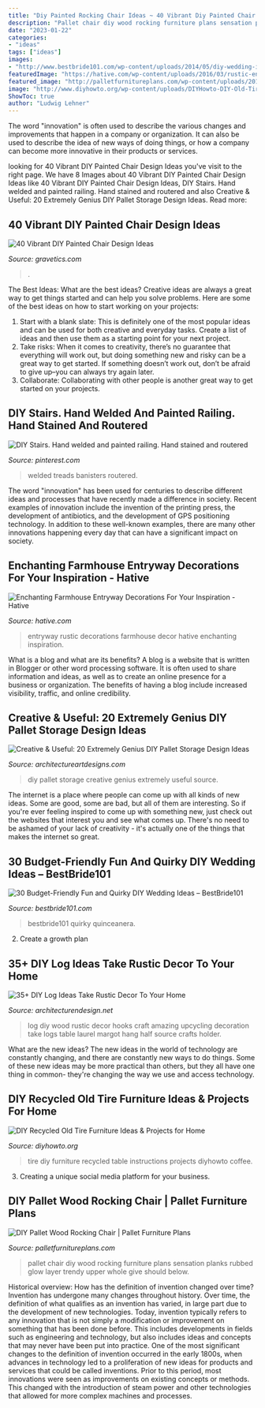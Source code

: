 ```yaml
---
title: "Diy Painted Rocking Chair Ideas ~ 40 Vibrant Diy Painted Chair Design Ideas"
description: "Pallet chair diy wood rocking furniture plans sensation planks rubbed glow layer trendy upper whole give should below"
date: "2023-01-22"
categories:
- "ideas"
tags: ["ideas"]
images:
- "http://www.bestbride101.com/wp-content/uploads/2014/05/diy-wedding-ideas-22.jpg"
featuredImage: "https://hative.com/wp-content/uploads/2016/03/rustic-entryway-decors/1-rustic-entryway-decorations.jpg"
featured_image: "http://palletfurnitureplans.com/wp-content/uploads/2014/02/pallet-chair-2.jpg"
image: "http://www.diyhowto.org/wp-content/uploads/DIYHowto-DIY-Old-Tire-Furniture-Ideas-Projects-14.jpg"
ShowToc: true
author: "Ludwig Lehner"
---
```



The word "innovation" is often used to describe the various changes and improvements that happen in a company or organization. It can also be used to describe the idea of new ways of doing things, or how a company can become more innovative in their products or services.

	

		
looking for 40 Vibrant DIY Painted Chair Design Ideas you've visit to the right page. We have 8 Images about 40 Vibrant DIY Painted Chair Design Ideas like 40 Vibrant DIY Painted Chair Design Ideas, DIY Stairs. Hand welded and painted railing. Hand stained and routered and also Creative &amp; Useful: 20 Extremely Genius DIY Pallet Storage Design Ideas. Read more:
		
    
## 40 Vibrant DIY Painted Chair Design Ideas

<img loading=lazy src="https://www.gravetics.com/wp-content/uploads/2017/08/DIY-Chair-Furniture-Art-Look-at-what-a-little-paint-and-fabric-can-do-to-and-old-chair.jpg" onerror="this.onerror=null;this.src='https://tse2.mm.bing.net/th?id=OIP.5fc6ID9aAkxFa6m4nhvbUgHaNO&amp;pid=15.1';" alt="40 Vibrant DIY Painted Chair Design Ideas">

_Source: gravetics.com_

>. 

	

The Best Ideas: What are the best ideas?
Creative ideas are always a great way to get things started and can help you solve problems. Here are some of the best ideas on how to start working on your projects: 
1. Start with a blank slate: This is definitely one of the most popular ideas and can be used for both creative and everyday tasks. Create a list of ideas and then use them as a starting point for your next project. 
2. Take risks: When it comes to creativity, there’s no guarantee that everything will work out, but doing something new and risky can be a great way to get started. If something doesn’t work out, don’t be afraid to give up–you can always try again later. 
3. Collaborate: Collaborating with other people is another great way to get started on your projects.

    
## DIY Stairs. Hand Welded And Painted Railing. Hand Stained And Routered

<img loading=lazy src="https://i.pinimg.com/736x/85/74/cd/8574cd74592bc6fbc8adb7b98d203455--stairs.jpg" onerror="this.onerror=null;this.src='https://tse4.mm.bing.net/th?id=OIP.6OFyb_W4imgvTvkADY221QHaNK&amp;pid=15.1';" alt="DIY Stairs. Hand welded and painted railing. Hand stained and routered">

_Source: pinterest.com_

>welded treads banisters routered. 

	

The word "innovation" has been used for centuries to describe different ideas and processes that have recently made a difference in society. Recent examples of innovation include the invention of the printing press, the development of antibiotics, and the development of GPS positioning technology. In addition to these well-known examples, there are many other innovations happening every day that can have a significant impact on society.

    
## Enchanting Farmhouse Entryway Decorations For Your Inspiration - Hative

<img loading=lazy src="https://hative.com/wp-content/uploads/2016/03/rustic-entryway-decors/1-rustic-entryway-decorations.jpg" onerror="this.onerror=null;this.src='https://tse2.mm.bing.net/th?id=OIP.1RMiyNUmmw18L4WWEKa8rgHaLK&amp;pid=15.1';" alt="Enchanting Farmhouse Entryway Decorations For Your Inspiration - Hative">

_Source: hative.com_

>entryway rustic decorations farmhouse decor hative enchanting inspiration. 

	

What is a blog and what are its benefits?
A blog is a website that is written in Blogger or other word processing software. It is often used to share information and ideas, as well as to create an online presence for a business or organization. The benefits of having a blog include increased visibility, traffic, and online credibility.

    
## Creative &amp; Useful: 20 Extremely Genius DIY Pallet Storage Design Ideas

<img loading=lazy src="https://www.architectureartdesigns.com/wp-content/uploads/2014/12/1523.jpg" onerror="this.onerror=null;this.src='https://tse3.mm.bing.net/th?id=OIP.m6vzoCWZi3S5CWoJG_zzXAHaLH&amp;pid=15.1';" alt="Creative &amp; Useful: 20 Extremely Genius DIY Pallet Storage Design Ideas">

_Source: architectureartdesigns.com_

>diy pallet storage creative genius extremely useful source. 

	

The internet is a place where people can come up with all kinds of new ideas. Some are good, some are bad, but all of them are interesting. So if you're ever feeling inspired to come up with something new, just check out the websites that interest you and see what comes up. There's no need to be ashamed of your lack of creativity - it's actually one of the things that makes the internet so great.

    
## 30 Budget-Friendly Fun And Quirky DIY Wedding Ideas – BestBride101

<img loading=lazy src="http://www.bestbride101.com/wp-content/uploads/2014/05/diy-wedding-ideas-22.jpg" onerror="this.onerror=null;this.src='https://tse3.mm.bing.net/th?id=OIP.vPb6hcvg9Ujhmb-WcBoRwQHaLE&amp;pid=15.1';" alt="30 Budget-Friendly Fun and Quirky DIY Wedding Ideas – BestBride101">

_Source: bestbride101.com_

>bestbride101 quirky quinceanera. 

	

2. Create a growth plan 

    
## 35+ DIY Log Ideas Take Rustic Decor To Your Home

<img loading=lazy src="http://cdn.architecturendesign.net/wp-content/uploads/2014/09/22-Hooks-on-a-log.jpg" onerror="this.onerror=null;this.src='https://tse3.mm.bing.net/th?id=OIP.V7pIA0b_pu5X98JqS4kIawHaLH&amp;pid=15.1';" alt="35+ DIY Log Ideas Take Rustic Decor To Your Home">

_Source: architecturendesign.net_

>log diy wood rustic decor hooks craft amazing upcycling decoration take logs table laurel margot hang half source crafts holder. 

	

What are the new ideas?
The new ideas in the world of technology are constantly changing, and there are constantly new ways to do things. Some of these new ideas may be more practical than others, but they all have one thing in common- they're changing the way we use and access technology.

    
## DIY Recycled Old Tire Furniture Ideas &amp; Projects For Home

<img loading=lazy src="http://www.diyhowto.org/wp-content/uploads/DIYHowto-DIY-Old-Tire-Furniture-Ideas-Projects-14.jpg" onerror="this.onerror=null;this.src='https://tse4.mm.bing.net/th?id=OIP.re--nFYq7WZkchAVtsEROgHaQo&amp;pid=15.1';" alt="DIY Recycled Old Tire Furniture Ideas &amp; Projects for Home">

_Source: diyhowto.org_

>tire diy furniture recycled table instructions projects diyhowto coffee. 

	

3. Creating a unique social media platform for your business.

    
## DIY Pallet Wood Rocking Chair | Pallet Furniture Plans

<img loading=lazy src="http://palletfurnitureplans.com/wp-content/uploads/2014/02/pallet-chair-2.jpg" onerror="this.onerror=null;this.src='https://tse2.mm.bing.net/th?id=OIP.aPoNxQ9P3snjoNg6RmchpgHaLJ&amp;pid=15.1';" alt="DIY Pallet Wood Rocking Chair | Pallet Furniture Plans">

_Source: palletfurnitureplans.com_

>pallet chair diy wood rocking furniture plans sensation planks rubbed glow layer trendy upper whole give should below. 

	

Historical overview: How has the definition of invention changed over time?
Invention has undergone many changes throughout history. Over time, the definition of what qualifies as an invention has varied, in large part due to the development of new technologies. Today, invention typically refers to any innovation that is not simply a modification or improvement on something that has been done before. This includes developments in fields such as engineering and technology, but also includes ideas and concepts that may never have been put into practice.
One of the most significant changes to the definition of invention occurred in the early 1800s, when advances in technology led to a proliferation of new ideas for products and services that could be called inventions. Prior to this period, most innovations were seen as improvements on existing concepts or methods. This changed with the introduction of steam power and other technologies that allowed for more complex machines and processes.


